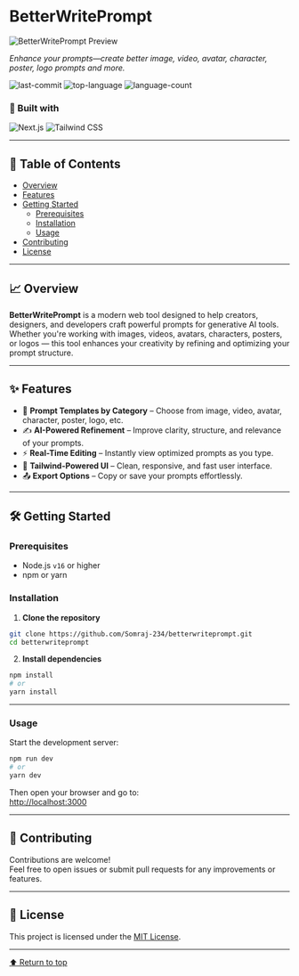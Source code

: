 # BetterWritePrompt

![BetterWritePrompt Preview](/og-image.png)

*Enhance your prompts—create better image, video, avatar, character, poster, logo prompts and more.*

![last-commit](https://img.shields.io/github/last-commit/Somraj-234/betterwriteprompt?style=flat&logo=git&logoColor=white&color=0080ff)
![top-language](https://img.shields.io/github/languages/top/Somraj-234/betterwriteprompt?style=flat&color=0080ff)
![language-count](https://img.shields.io/github/languages/count/Somraj-234/betterwriteprompt?style=flat&color=0080ff)

### 🚀 Built with

![Next.js](https://img.shields.io/badge/Next.js-000000.svg?style=flat&logo=Next.js&logoColor=white)
![Tailwind CSS](https://img.shields.io/badge/Tailwind_CSS-38B2AC.svg?style=flat&logo=tailwind-css&logoColor=white)

---

## 📌 Table of Contents

- [Overview](#overview)
- [Features](#features)
- [Getting Started](#getting-started)
  - [Prerequisites](#prerequisites)
  - [Installation](#installation)
  - [Usage](#usage)
- [Contributing](#contributing)
- [License](#license)

---

## 📈 Overview

**BetterWritePrompt** is a modern web tool designed to help creators, designers, and developers craft powerful prompts for generative AI tools. Whether you're working with images, videos, avatars, characters, posters, or logos — this tool enhances your creativity by refining and optimizing your prompt structure.

---

## ✨ Features

- 🧠 **Prompt Templates by Category** – Choose from image, video, avatar, character, poster, logo, etc.
- ✍️ **AI-Powered Refinement** – Improve clarity, structure, and relevance of your prompts.
- ⚡ **Real-Time Editing** – Instantly view optimized prompts as you type.
- 🎨 **Tailwind-Powered UI** – Clean, responsive, and fast user interface.
- 📤 **Export Options** – Copy or save your prompts effortlessly.

---

## 🛠 Getting Started

### Prerequisites

- Node.js `v16` or higher
- npm or yarn

### Installation

1. **Clone the repository**

```bash
git clone https://github.com/Somraj-234/betterwriteprompt.git
cd betterwriteprompt
```

2. **Install dependencies**

```bash
npm install
# or
yarn install
```

---

### Usage

Start the development server:

```bash
npm run dev
# or
yarn dev
```

Then open your browser and go to:  
[http://localhost:3000](http://localhost:3000)

---

## 🤝 Contributing

Contributions are welcome!  
Feel free to open issues or submit pull requests for any improvements or features.

---

## 📄 License

This project is licensed under the [MIT License](LICENSE).

---

[⬆ Return to top](#betterwriteprompt)
